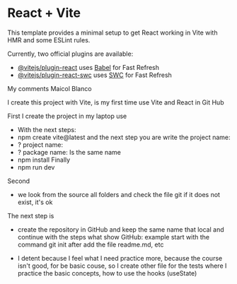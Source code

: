 # React + Vite

This template provides a minimal setup to get React working in Vite with HMR and some ESLint rules.

Currently, two official plugins are available:

- [@vitejs/plugin-react](https://github.com/vitejs/vite-plugin-react/blob/main/packages/plugin-react/README.md) uses [Babel](https://babeljs.io/) for Fast Refresh
- [@vitejs/plugin-react-swc](https://github.com/vitejs/vite-plugin-react-swc) uses [SWC](https://swc.rs/) for Fast Refresh


My comments
Maicol Blanco

I create this project with Vite, is my first time use Vite and React in Git Hub

First I create the project in my laptop use
- With the next steps:
- npm create vite@latest
and the next step you are write the project name:
- ? project name:
- ? package name:
Is the same name
- npm install
Finally 
- npm run dev

Second
- we look from the source all folders and check the file git
  if it does not exist, it's ok

The next step is 
- create the repository in GitHub and keep the same name that local 
  and continue with the steps what show GitHub: example start with 
  the command git init after add the file readme.md, etc

- I detent because I feel what I need practice more, because the course isn't good, for be basic couse, so I create other file for the tests where I practice the basic concepts, how to use the hooks (useState)
